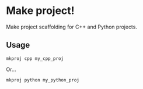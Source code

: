 # Make project!

Make project scaffolding for C++ and Python projects.

## Usage

```shell
mkproj cpp my_cpp_proj
```

Or...

```shell
mkproj python my_python_proj
```
